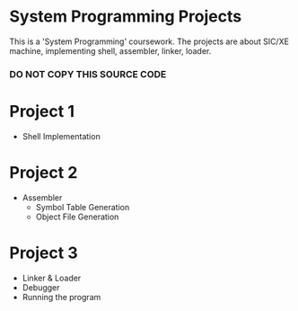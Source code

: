 # System Programming Projects
This is a 'System Programming' coursework.
The projects are about SIC/XE machine, implementing shell, assembler, linker, loader.

### DO NOT COPY THIS SOURCE CODE ###

# Project 1
* Shell Implementation

# Project 2
* Assembler
  * Symbol Table Generation
  * Object File Generation

# Project 3
* Linker & Loader
* Debugger
* Running the program
